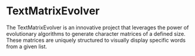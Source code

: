 # TextMatrixEvolver
The TextMatrixEvolver is an innovative project that leverages the power of evolutionary algorithms to generate character matrices of a defined size. These matrices are uniquely structured to visually display specific words from a given list.
